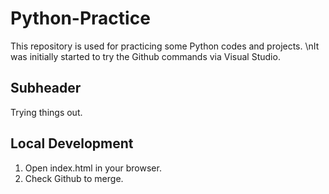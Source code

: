 # Python-Practice
This repository is used for practicing some Python codes and projects.
\nIt was initially started to try the Github commands via Visual Studio.

## Subheader
Trying things out.

## Local Development

1. Open index.html in your browser.
2. Check Github to merge.